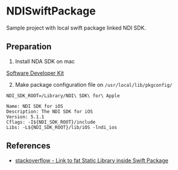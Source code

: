 # NDISwiftPackage
Sample project with local swift package linked NDI SDK.

## Preparation

1. Install NDA SDK on mac

[Software Developer Kit](https://ndi.tv/sdk/#download)

2. Make package configuration file on `/usr/local/lib/pkgconfig/`

```
NDI_SDK_ROOT=/Library/NDI\ SDK\ for\ Apple

Name: NDI SDK for iOS
Description: The NDI SDK for iOS
Version: 5.1.1
Cflags: -I${NDI_SDK_ROOT}/include
Libs: -L${NDI_SDK_ROOT}/lib/iOS -lndi_ios
```

## References
- [stackoverflow - Link to fat Static Library inside Swift Package](https://stackoverflow.com/questions/70557329/link-to-fat-static-library-inside-swift-package)
